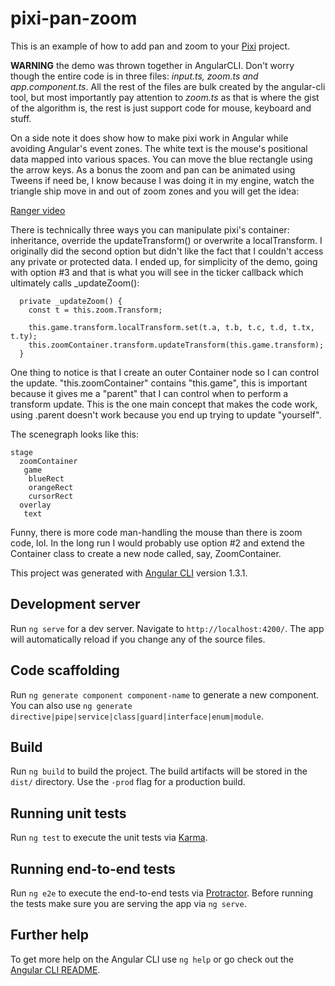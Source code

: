 # pixi-pan-zoom
This is an example of how to add pan and zoom to your [Pixi](pixijs.com) project.

**WARNING** the demo was thrown together in AngularCLI. Don't worry though the entire code is in three files: *input.ts, zoom.ts and app.component.ts*. All the rest of the files are bulk created by the angular-cli tool, but most importantly pay attention to *zoom.ts* as that is where the gist of the algorithm is, the rest is just support code for mouse, keyboard and stuff.

On a side note it does show how to make pixi work in Angular while avoiding Angular's event zones. The white text is the mouse's positional data mapped into various spaces. You can move the blue rectangle using the arrow keys. As a bonus the zoom and pan can be animated using Tweens if need be, I know because I was doing it in my engine, watch the triangle ship move in and out of zoom zones and you will get the idea:

[Ranger video](https://plus.google.com/u/0/b/109136453872758385259/photos/photo/109136453872758385259/6068339953594223986?icm=false&iso=true)

There is technically three ways you can manipulate pixi's container: inheritance, override the updateTransform() or overwrite a localTransform. I originally did the second option but didn't like the fact that I couldn't access any private or protected data. I ended up, for simplicity of the demo, going with option #3 and that is what you will see in the ticker callback which ultimately calls _updateZoom():

      private _updateZoom() {
        const t = this.zoom.Transform;

        this.game.transform.localTransform.set(t.a, t.b, t.c, t.d, t.tx, t.ty);
        this.zoomContainer.transform.updateTransform(this.game.transform);
      }

One thing to notice is that I create an outer Container node so I can control the update. "this.zoomContainer" contains "this.game", this is important because it gives me a "parent" that I can control when to perform a transform update. This is the one main concept that makes the code work, using .parent doesn't work because you end up trying to update "yourself".

The scenegraph looks like this:

    stage
      zoomContainer
       game
        blueRect
        orangeRect
        cursorRect
      overlay
       text
   
Funny, there is more code man-handling the mouse than there is zoom code, lol. In the long run I would probably use option #2 and extend the Container class to create a new node called, say, ZoomContainer.


This project was generated with [Angular CLI](https://github.com/angular/angular-cli) version 1.3.1.

## Development server

Run `ng serve` for a dev server. Navigate to `http://localhost:4200/`. The app will automatically reload if you change any of the source files.

## Code scaffolding

Run `ng generate component component-name` to generate a new component. You can also use `ng generate directive|pipe|service|class|guard|interface|enum|module`.

## Build

Run `ng build` to build the project. The build artifacts will be stored in the `dist/` directory. Use the `-prod` flag for a production build.

## Running unit tests

Run `ng test` to execute the unit tests via [Karma](https://karma-runner.github.io).

## Running end-to-end tests

Run `ng e2e` to execute the end-to-end tests via [Protractor](http://www.protractortest.org/).
Before running the tests make sure you are serving the app via `ng serve`.

## Further help

To get more help on the Angular CLI use `ng help` or go check out the [Angular CLI README](https://github.com/angular/angular-cli/blob/master/README.md).

